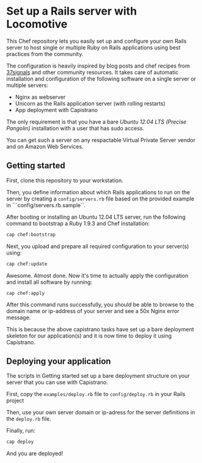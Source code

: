 Set up a Rails server with Locomotive
=====================================

This Chef repository lets you easily set up and configure your own Rails server
to host single or multiple Ruby on Rails applications using best
practices from the community. 

The configuration is heavily inspired by blog posts and chef recipes
from [37signals](http://37signals.com) and other community resources. It takes 
care of automatic installation and configuration of the following software 
on a single server or multiple servers:

* Nginx as webserver
* Unicorn as the Rails application server (with rolling restarts)
* App deployment with Capistrano

The only requirement is that you have a bare *Ubuntu 12.04 LTS (Precise Pangolin)*
installation with a user that has sudo access. 

You can get such a server on any respactable Virtual Private Server vendor 
and on Amazon Web Services.

## Getting started

First, clone this repository to your workstation.

Then, you define information about which Rails applications to run on
the server by creating a ```config/servers.rb``` file based on the provided
example in ```config/servers.rb.sample``.

After booting or installing an Ubuntu 12.04 LTS server, run the following
command to bootstrap a Ruby 1.9.3 and Chef installation:

```sh
cap chef:bootstrap
```

Next, you upload and prepare all required configuration to your server(s) using:

```sh
cap chef:update
```

Awesome. Almost done. Now it's time to actually apply
the configuration and install all software by running:

```
cap chef:apply
```

After this command runs successfully, you should be able to browse to the
domain name or ip-address of your server and see a 50x Nginx error message.

This is because the above capistrano tasks have set up a bare deployment
skeleton for our application(s) and it is now time to deploy it using
Capistrano.

## Deploying your application

The scripts in Getting started set up a bare deployment structure on your
server that you can use with Capistrano.

First, copy the ```examples/deploy.rb``` file to ```config/deploy.rb``` in your
Rails project

Then, use your own server domain or ip-adress for the server definitions in the
```deploy.rb``` file.

Finally, run:

```sh
cap deploy
```

And you are deployed!